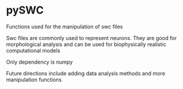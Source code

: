 # pySWC
Functions used for the manipulation of swc files

Swc files are commonly used to represent neurons. They are good for morphological analysis and can be used for biophysically realistic computational models

Only dependency is numpy

Future directions include adding data analysis methods and more manipulation functions
